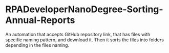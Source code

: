 # RPADeveloperNanoDegree-Sorting-Annual-Reports
An automation that accepts GitHub repository link, that has files with specific naming pattern, and download it. Then it sorts the files into folders depending in the files naming.
